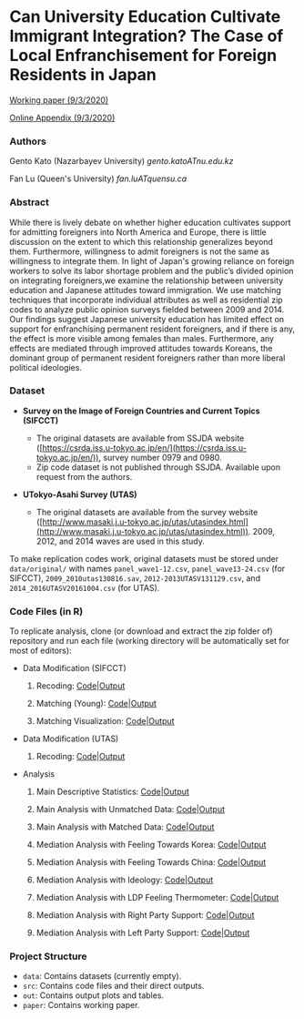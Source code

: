 # Can University Education Cultivate Immigrant Integration? The Case of Local Enfranchisement for Foreign Residents in Japan

<!--
[Working paper (6/4/2019)](paper/DonorCompetition_v5-2.pdf)
-->
[Working paper (9/3/2020)](paper/Kato2020caun_v4.1_090320.pdf)

[Online Appendix (9/3/2020)](paper/Kato2020caun_v4.1_090320_appendix.pdf)

### Authors 

Gento Kato (Nazarbayev University) *gento.katoATnu.edu.kz*

Fan Lu (Queen's University) *fan.luATquensu.ca*

### Abstract
While there is lively debate on whether higher education cultivates support for admitting foreigners into North America and Europe, there is little discussion on the extent to which this relationship generalizes beyond them. Furthermore, willingness to admit foreigners is not the same as willingness to integrate them. In light of Japan's growing reliance on foreign workers to solve its labor shortage problem and the public’s divided opinion on integrating foreigners,we examine the relationship between university education and Japanese attitudes toward immigration. We use matching techniques that incorporate individual attributes as well as residential zip codes to analyze public opinion surveys fielded between 2009 and 2014. Our findings suggest Japanese university education has limited effect on support for enfranchising permanent resident foreigners, and if there is any, the effect is more visible among females than males. Furthermore, any effects are mediated through improved attitudes towards Koreans, the dominant group of permanent resident foreigners rather than more liberal political ideologies.

### Dataset

* **Survey on the Image of Foreign Countries and Current Topics (SIFCCT)**
    * The original datasets are available from SSJDA website ([https://csrda.iss.u-tokyo.ac.jp/en/](https://csrda.iss.u-tokyo.ac.jp/en/)), survey number 0979 and 0980.
    * Zip code dataset is not published through SSJDA. Available upon request from the authors.

* **UTokyo-Asahi Survey (UTAS)**
    * The original datasets are available from the survey website ([http://www.masaki.j.u-tokyo.ac.jp/utas/utasindex.html](http://www.masaki.j.u-tokyo.ac.jp/utas/utasindex.html)). 2009, 2012, and 2014 waves are used in this study.

To make replication codes work, original datasets must be stored under <code>data/original/</code> with names <code>panel_wave1-12.csv</code>, <code>panel_wave13-24.csv</code> (for SIFCCT), <code>2009_2010utas130816.sav</code>, <code>2012-2013UTASV131129.csv</code>, and <code>2014_2016UTASV20161004.csv</code> (for UTAS).

### Code Files (in R)

To replicate analysis, clone (or download and extract the zip folder of) repository and run each file (working directory will be automatically set for most of editors):

* Data Modification (SIFCCT)

    1. Recoding: [Code](data_sifcct_1_recode_v4.R)|[Output](data_sifcct_1_recode_v4.md)

    2. Matching (Young): [Code](data_sifcct_2_matching_young_v4.R)|[Output](data_sifcct_2_matching_young_v4.md)

    3. Matching Visualization: [Code](data_sifcct_3_matching_young_visual_v4.R)|[Output](data_sifcct_3_matching_young_visual_v4.md)

* Data Modification (UTAS)

    1. Recoding: [Code](data_utas_1_recode_v4.R)|[Output]((data_utas_1_recode_v4.md))

* Analysis 

    1. Main Descriptive Statistics: [Code](src/analysis_0_descriptives_v4.R)|[Output](src/analysis_0_descriptives_v4.md)
    
    2. Main Analysis with Unmatched Data: [Code](src/analysis_1_original_v4.R)|[Output](src/analysis_1_original_v4.md)
    
    3. Main Analysis with Matched Data: [Code](src/analysis_2_matched_v4.R)|[Output](src/analysis_2_matched_v4.md)  

    4. Mediation Analysis with Feeling Towards Korea: [Code](src/analysis_3_mediationKOR_v4.R)|[Output](src/analysis_3_mediationKOR_v4.md) 

    5. Mediation Analysis with Feeling Towards China: [Code](src/analysis_3b_mediationCHN_v4.R)|[Output](src/analysis_3b_mediationCHN_v4.md)

    6. Mediation Analysis with Ideology: [Code](src/analysis_4_mediationIDE_v4.R)|[Output](src/analysis_4_mediationIDE_v4.md) 
 
    7. Mediation Analysis with LDP Feeling Thermometer: [Code](src/analysis_5_mediationLDP_v4.R)|[Output](src/analysis_5_mediationLDP_v4.md) 

    8. Mediation Analysis with Right Party Support: [Code](src/analysis_6_mediationRPS_v4.R)|[Output](src/analysis_6_mediationRPS_v4.md) 
    
    9. Mediation Analysis with Left Party Support: [Code](src/analysis_7_mediationLPS_v4.R)|[Output](src/analysis_7_mediationLPS_v4.md) 


### Project Structure

* <code>data</code>: Contains datasets (currently empty).
* <code>src</code>: Contains code files and their direct outputs.
* <code>out</code>: Contains output plots and tables.
* <code>paper</code>: Contains working paper.
